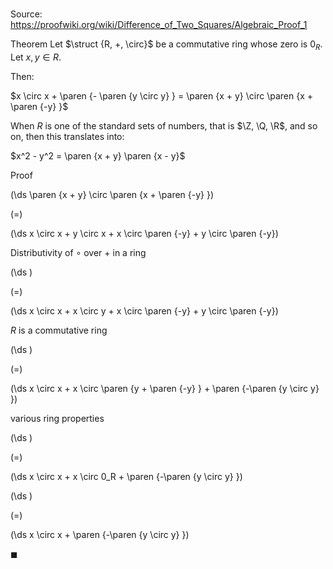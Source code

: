 # 

Source: https://proofwiki.org/wiki/Difference_of_Two_Squares/Algebraic_Proof_1

Theorem
Let $\struct {R, +, \circ}$ be a commutative ring whose zero is $0_R$.
Let $x, y \in R$.

Then:

$x \circ x + \paren {- \paren {y \circ y} } = \paren {x + y} \circ \paren {x + \paren {-y} }$

When $R$ is one of the standard sets of numbers, that is $\Z, \Q, \R$, and so on, then this translates into:

$x^2 - y^2 = \paren {x + y} \paren {x - y}$


Proof













\(\ds \paren {x + y} \circ \paren {x + \paren {-y} }\)

\(=\)







\(\ds x \circ x + y \circ x + x \circ \paren {-y} + y \circ \paren {-y}\)





Distributivity of $\circ$ over $+$ in a ring














\(\ds \)

\(=\)







\(\ds x \circ x + x \circ y + x \circ \paren {-y} + y \circ \paren {-y}\)





$R$ is a commutative ring














\(\ds \)

\(=\)







\(\ds x \circ x + x \circ \paren {y + \paren {-y} } + \paren {-\paren {y \circ y} }\)





various ring properties














\(\ds \)

\(=\)







\(\ds x \circ x + x \circ 0_R + \paren {-\paren {y \circ y} }\)




















\(\ds \)

\(=\)







\(\ds x \circ x + \paren {-\paren {y \circ y} }\)









$\blacksquare$





